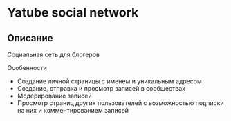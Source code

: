 # Yatube social network
## Описание
Социальная сеть для блогеров

Особенности
- Создание личной страницы с именем и уникальным адресом
- Создание, отправка и просмотр записей в сообществах
- Модерирование записей
- Просмотр страниц других пользователей с возможностью подписки на них и комментированием записей